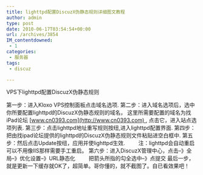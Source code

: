 ```yaml
---
title: lighttpd配置DiscuzX伪静态规则详细图文教程
author: admin
type: post
date: 2010-06-17T03:54:54+00:00
url: /archives/3854
IM_contentdowned:
 - 1
categories:
 - 服务器
tags:
 - discuz

---
```

VPS下lighttpd配置DiscuzX伪静态规则

第一步：进入Kloxo VPS控制面板点击域名选项.
第二步：进入域名选项后，选中你所要配置lighttpd的DiscuzX伪静态规则的域名， 这里所需要配置的域名为找iPad论坛 [www.cn0393.com](http://www.cn0393.com) , 点击它，进入站点选项列表.
第三步：点击lighttpd地址重写规则按纽,进入lighttpd配置界面.
第四步：把由找ipad论坛提供的lighttpd的DiscuzX伪静态规则文件粘贴进空白框中.
第五步：然后点击Update按纽，应用并使lighttpd生效.
        注：lighttpd会自动重启可以不用像IIS那样需要手工重启。
第六步：进入DiscuzX管理中心，点击–》全局–》优化设置–》URL静态化
        把箭头所指的勾全选中–》点提交
最后一步，就是更新一下缓存就OK了，超简单。哥你懂的，就不截图了。自已看效果吧！
